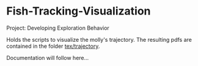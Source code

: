 # Fish-Tracking-Visualization
Project: Developing Exploration Behavior

Holds the scripts to visualize the molly's trajectory. 
The resulting pdfs are contained in the folder [tex/trajectory](tex/trajectory).

Documentation will follow here... 